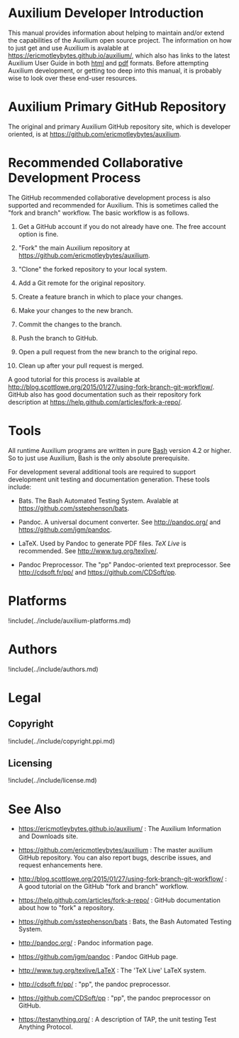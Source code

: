 # Auxilium Developer Introduction

This manual provides information about helping to maintain and/or extend
the capabilities of the Auxilium open source project. The information on
how to just get and use Auxilium is avalable
at <https://ericmotleybytes.github.io/auxilium/>, which also has links
to the latest Auxilium User Guide in both
[html](https://ericmotleybytes.github.io/auxilium/auxilium-user-guide.html)
and
[pdf](https://ericmotleybytes.github.io/auxilium/auxilium-user-guide.pdf)
formats. Before attempting Auxilium development, or getting too deep into
this manual, it is probably wise to look over these end-user resources.

# Auxilium Primary GitHub Repository

The original and primary Auxilium GitHub repository site, which is developer
oriented, is at <https://github.com/ericmotleybytes/auxilium>.

# Recommended Collaborative Development Process

The GitHub recommended collaborative development process is also supported and
recommended for Auxilium. This is sometimes called the "fork and branch" workflow.
The basic workflow is as follows.

1.  Get a GitHub account if you do not already have one. The free account option is fine.

1.  "Fork" the main Auxilium repository at <https://github.com/ericmotleybytes/auxilium>.

1.  "Clone" the forked repository to your local system.

1.  Add a Git remote for the original repository.

1.  Create a feature branch in which to place your changes.

1.  Make your changes to the new branch.

1.  Commit the changes to the branch.

1.  Push the branch to GitHub.

1.  Open a pull request from the new branch to the original repo.

1.  Clean up after your pull request is merged.

A good tutorial for this process is available
at <http://blog.scottlowe.org/2015/01/27/using-fork-branch-git-workflow/>.
GitHub also has good documentation such as their repository fork
description at <https://help.github.com/articles/fork-a-repo/>.

# Tools

All runtime Auxilium programs are written in pure 
[Bash](https://en.wikipedia.org/wiki/Bash_(Unix_shell)) version 4.2 or higher.
So to just use Auxilium, Bash is the only absolute prerequisite.

For development several additional tools are required to support
development unit testing and documentation generation. These tools include:

* Bats. The Bash Automated Testing System.
  Avalable at <https://github.com/sstephenson/bats>.

* Pandoc. A universal document converter.
  See <http://pandoc.org/> and <https://github.com/jgm/pandoc>.

* LaTeX. Used by Pandoc to generate PDF files.
  *TeX Live* is recommended. See <http://www.tug.org/texlive/>.

* Pandoc Preprocessor. The "pp" Pandoc-oriented text preprocessor.
  See <http://cdsoft.fr/pp/> and <https://github.com/CDSoft/pp>.

# Platforms

!include(../include/auxilium-platforms.md)

# Authors

!include(../include/authors.md)

# Legal

## Copyright

!include(../include/copyright.ppi.md)

## Licensing

!include(../include/license.md)

# See Also

* <https://ericmotleybytes.github.io/auxilium/> : The Auxilium Information
  and Downloads site.

* <https://github.com/ericmotleybytes/auxilium> : The master auxilium
  GitHub repository. You can also report bugs, describe issues, and
  request enhancements here.

* <http://blog.scottlowe.org/2015/01/27/using-fork-branch-git-workflow/> : A
  good tutorial on the GitHub "fork and branch" workflow.

* <https://help.github.com/articles/fork-a-repo/> : GitHub documentation about
  how to "fork" a repository.

* <https://github.com/sstephenson/bats> :  Bats, the Bash Automated Testing System.

* <http://pandoc.org/> : Pandoc information page.

* <https://github.com/jgm/pandoc> : Pandoc GitHub page. 

* <http://www.tug.org/texlive/LaTeX> : The 'TeX Live' LaTeX system.

* <http://cdsoft.fr/pp/> : "pp", the pandoc preprocessor.

* <https://github.com/CDSoft/pp> : "pp", the pandoc preprocessor on GitHub.

* <https://testanything.org/> : A description of TAP,
  the unit testing Test Anything Protocol.
